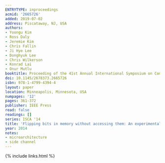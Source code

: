 ```yaml
---
ENTRYTYPE: inproceedings
acmid: '2665726'
added: 2019-07-02
address: Piscataway, NJ, USA
authors:
- Yoongu Kim
- Ross Daly
- Jeremie Kim
- Chris Fallin
- Ji Hye Lee
- Donghyuk Lee
- Chris Wilkerson
- Konrad Lai
- Onur Mutlu
booktitle: Proceeding of the 41st Annual International Symposium on Computer Architecuture
doi: 10.1145/2678373.2665726
isbn: 978-1-4799-4394-4
layout: paper
location: Minneapolis, Minnesota, USA
numpages: '12'
pages: 361-372
publisher: IEEE Press
read: false
readings: []
series: ISCA '14
title: 'Flipping bits in memory without accessing them: An experimental study of DRAM disturbance errors'
year: 2014
notes:
- microarchitecture
- side channel
---
```

{% include links.html %}
